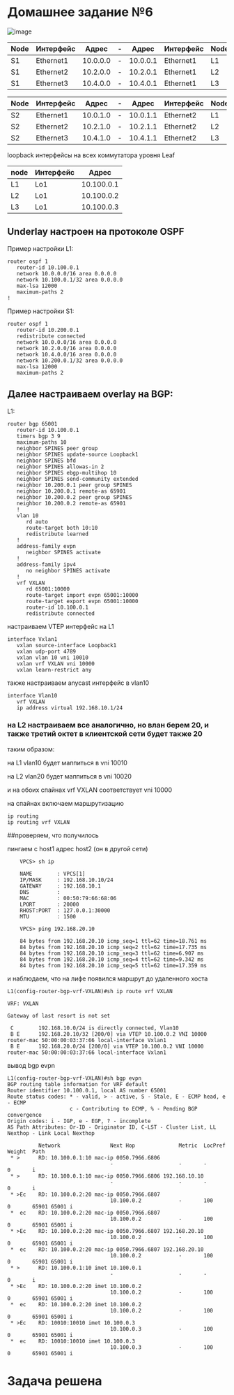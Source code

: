 # Домашнее задание №6

![image](https://github.com/pavbox-pavbox/course_otus/assets/97456111/60bc5b6a-83af-479c-be4d-f0c5d2280a6b)

|Node|Интерфейс|Адрес|-|Адрес|Интерфейс|Node|
|-|-|-|-|-|-|-|
|S1|Ethernet1|10.0.0.0|-|10.0.0.1|Ethernet1|L1|
|S1|Ethernet2|10.2.0.0|-|10.2.0.1|Ethernet1|L2|
|S1|Ethernet3|10.4.0.0|-|10.4.0.1|Ethernet1|L3|

|Node|Интерфейс|Адрес|-|Адрес|Интерфейс|Node|
|-|-|-|-|-|-|-|
|S2|Ethernet1|10.0.1.0|-|10.0.1.1|Ethernet2|L1|
|S2|Ethernet2|10.2.1.0|-|10.2.1.1|Ethernet2|L2|
|S2|Ethernet3|10.4.1.0|-|10.4.1.1|Ethernet2|L3|

loopback интерфейсы на всех коммутатора уровня Leaf

|node|Интерфейс|Адрес|
|-|-|-|
|L1|Lo1|10.100.0.1|
|L2|Lo1|10.100.0.2|
|L3|Lo1|10.100.0.3|

## Underlay настроен на протоколе OSPF

Пример настройки L1:

    router ospf 1
       router-id 10.100.0.1
       network 10.0.0.0/16 area 0.0.0.0
       network 10.100.0.1/32 area 0.0.0.0
       max-lsa 12000
       maximum-paths 2
    !

Пример настройки S1:

    router ospf 1
       router-id 10.200.0.1
       redistribute connected
       network 10.0.0.0/16 area 0.0.0.0
       network 10.2.0.0/16 area 0.0.0.0
       network 10.4.0.0/16 area 0.0.0.0
       network 10.200.0.1/32 area 0.0.0.0
       max-lsa 12000
       maximum-paths 2

## Далее настраиваем overlay на BGP:

L1:

    router bgp 65001
       router-id 10.100.0.1
       timers bgp 3 9
       maximum-paths 10
       neighbor SPINES peer group
       neighbor SPINES update-source Loopback1
       neighbor SPINES bfd
       neighbor SPINES allowas-in 2
       neighbor SPINES ebgp-multihop 10
       neighbor SPINES send-community extended
       neighbor 10.200.0.1 peer group SPINES
       neighbor 10.200.0.1 remote-as 65901
       neighbor 10.200.0.2 peer group SPINES
       neighbor 10.200.0.2 remote-as 65901
       !
       vlan 10
          rd auto
          route-target both 10:10
          redistribute learned
       !
       address-family evpn
          neighbor SPINES activate
       !
       address-family ipv4
          no neighbor SPINES activate
       !
       vrf VXLAN
          rd 65001:10000
          route-target import evpn 65001:10000
          route-target export evpn 65001:10000
          router-id 10.100.0.1
          redistribute connected

настраиваем VTEP интерфейс на L1
    
    interface Vxlan1
       vxlan source-interface Loopback1
       vxlan udp-port 4789
       vxlan vlan 10 vni 10010
       vxlan vrf VXLAN vni 10000
       vxlan learn-restrict any

также настраиваем anycast интерфейс в vlan10

    interface Vlan10
       vrf VXLAN
       ip address virtual 192.168.10.1/24

### на L2 настраиваем все аналогично, но влан берем 20, и также третий октет в клиентской сети будет также 20

таким образом:

  на L1 vlan10 будет маппиться в vni 10010
  
  на L2 vlan20 будет маппиться в vni 10020
  
  и на обоих спайнах vrf VXLAN соответствует vni 10000

на спайнах включаем маршрутизацию

    ip routing
    ip routing vrf VXLAN

##проверяем, что получилось

пингаем с host1 адрес host2 (он в другой сети)

        VPCS> sh ip
        
        NAME        : VPCS[1]
        IP/MASK     : 192.168.10.10/24
        GATEWAY     : 192.168.10.1
        DNS         : 
        MAC         : 00:50:79:66:68:06
        LPORT       : 20000
        RHOST:PORT  : 127.0.0.1:30000
        MTU         : 1500
        
        VPCS> ping 192.168.20.10
        
        84 bytes from 192.168.20.10 icmp_seq=1 ttl=62 time=18.761 ms
        84 bytes from 192.168.20.10 icmp_seq=2 ttl=62 time=17.735 ms
        84 bytes from 192.168.20.10 icmp_seq=3 ttl=62 time=6.907 ms
        84 bytes from 192.168.20.10 icmp_seq=4 ttl=62 time=9.342 ms
        84 bytes from 192.168.20.10 icmp_seq=5 ttl=62 time=17.359 ms

и наблюдаем, что на лифе появился маршрут до удаленного хоста

    L1(config-router-bgp-vrf-VXLAN)#sh ip route vrf VXLAN

    VRF: VXLAN
    
    Gateway of last resort is not set
    
     C        192.168.10.0/24 is directly connected, Vlan10
     B E      192.168.20.10/32 [200/0] via VTEP 10.100.0.2 VNI 10000 router-mac 50:00:00:03:37:66 local-interface Vxlan1
     B E      192.168.20.0/24 [200/0] via VTEP 10.100.0.2 VNI 10000 router-mac 50:00:00:03:37:66 local-interface Vxlan1

вывод bgp evpn

    L1(config-router-bgp-vrf-VXLAN)#sh bgp evpn
    BGP routing table information for VRF default
    Router identifier 10.100.0.1, local AS number 65001
    Route status codes: * - valid, > - active, S - Stale, E - ECMP head, e - ECMP
                        c - Contributing to ECMP, % - Pending BGP convergence
    Origin codes: i - IGP, e - EGP, ? - incomplete
    AS Path Attributes: Or-ID - Originator ID, C-LST - Cluster List, LL Nexthop - Link Local Nexthop
    
              Network                Next Hop              Metric  LocPref Weight  Path
     * >      RD: 10.100.0.1:10 mac-ip 0050.7966.6806
                                     -                     -       -       0       i
     * >      RD: 10.100.0.1:10 mac-ip 0050.7966.6806 192.168.10.10
                                     -                     -       -       0       i
     * >Ec    RD: 10.100.0.2:20 mac-ip 0050.7966.6807
                                     10.100.0.2            -       100     0       65901 65001 i
     *  ec    RD: 10.100.0.2:20 mac-ip 0050.7966.6807
                                     10.100.0.2            -       100     0       65901 65001 i
     * >Ec    RD: 10.100.0.2:20 mac-ip 0050.7966.6807 192.168.20.10
                                     10.100.0.2            -       100     0       65901 65001 i
     *  ec    RD: 10.100.0.2:20 mac-ip 0050.7966.6807 192.168.20.10
                                     10.100.0.2            -       100     0       65901 65001 i
     * >      RD: 10.100.0.1:10 imet 10.100.0.1
                                     -                     -       -       0       i
     * >Ec    RD: 10.100.0.2:20 imet 10.100.0.2
                                     10.100.0.2            -       100     0       65901 65001 i
     *  ec    RD: 10.100.0.2:20 imet 10.100.0.2
                                     10.100.0.2            -       100     0       65901 65001 i
     * >Ec    RD: 10010:10010 imet 10.100.0.3
                                     10.100.0.3            -       100     0       65901 65001 i
     *  ec    RD: 10010:10010 imet 10.100.0.3
                                     10.100.0.3            -       100     0       65901 65001 i

# Задача решена

